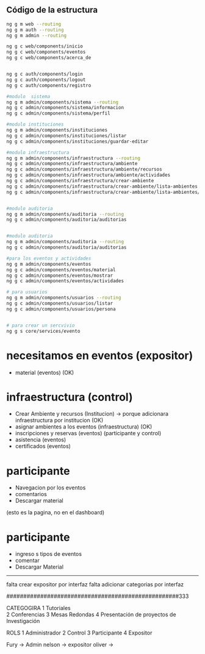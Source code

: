 ## Código de la estructura

```Bash
ng g m web --routing
ng g m auth --routing
ng g m admin --routing

ng g c web/components/inicio
ng g c web/components/eventos
ng g c web/components/acerca_de


ng g c auth/components/login
ng g c auth/components/logout
ng g c auth/components/registro

#modulo  sistema
ng g m admin/components/sistema --routing
ng g c admin/components/sistema/informacion
ng g c admin/components/sistema/perfil

#modulo instituciones
ng g m admin/components/instituciones
ng g c admin/components/instituciones/listar
ng g c admin/components/instituciones/guardar-editar

#modulo infraestructura
ng g m admin/components/infraestructura --routing
ng g c admin/components/infraestructura/ambiente
ng g c admin/components/infraestructura/ambiente/recursos
ng g c admin/components/infraestructura/ambiente/actividades
ng g c admin/components/infraestructura/crear-ambiente
ng g c admin/components/infraestructura/crear-ambiente/lista-ambientes
ng g c admin/components/infraestructura/crear-ambiente/lista-ambientes/lista-recursos


#modulo auditoria
ng g m admin/components/auditoria --routing
ng g c admin/components/auditoria/auditorias


#modulo auditoria
ng g m admin/components/auditoria --routing
ng g c admin/components/auditoria/auditorias

#para los eventos y actividades
ng g m admin/components/eventos
ng g c admin/components/eventos/material
ng g c admin/components/eventos/mostrar
ng g c admin/components/eventos/actividades

# para usuarios
ng g m admin/components/usuarios --routing
ng g c admin/components/usuarios/listar
ng g c admin/components/usuarios/persona


# para crear un sercvivio
ng g s core/services/evento


```


# necesitamos en eventos (expositor)
* material (eventos) (OK)

# infraestructura (control)
* Crear Ambiente y recursos (Institucion) -> porque adicionara infraestructura por institucion  (OK)
* asignar ambientes a los eventos (infraestructura) (OK)
* inscripciones y reservas (eventos) (participante y control)
* asistencia (eventos)
* certificados (eventos)




# participante  
* Navegacion por los eventos
* comentarios
* Descargar material




(esto es la pagina, no en el dashboard)
# participante
* ingreso s tipos de eventos
* comentar 
* Descargar Material




********************
falta crear expositor por interfaz
falta adicionar categorias por interfaz




###################################################333


CATEGOGIRA
1 Tutoriales	
2 Conferencias
3 Mesas Redondas
4 Presentación de proyectos de Investigación


ROLS
1 Administrador
2 Control
3 Participante
4 Expositor


Fury -> Admin
nelson -> expositor
oliver -> 